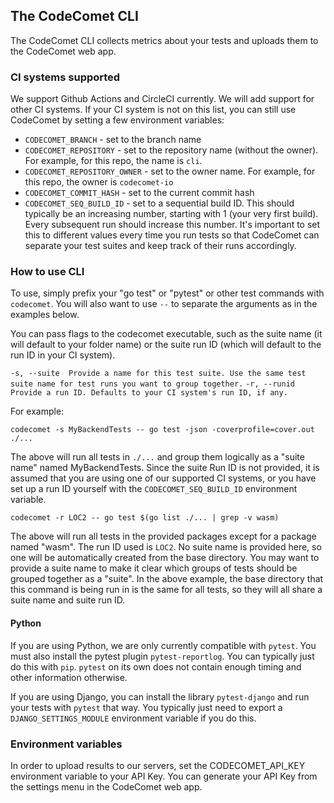 ## The CodeComet CLI

The CodeComet CLI collects metrics about your tests and uploads them to the CodeComet web app.


### CI systems supported

We support Github Actions and CircleCI currently. We will add support for other CI systems. If your CI system is not on this list, you can still use CodeComet by setting a few environment variables:

- `CODECOMET_BRANCH` - set to the branch name
- `CODECOMET_REPOSITORY` - set to the repository name (without the owner). For example, for this repo, the name is `cli`.
- `CODECOMET_REPOSITORY_OWNER` - set to the owner name. For example, for this repo, the owner is `codecomet-io`
- `CODECOMET_COMMIT_HASH` - set to the current commit hash
- `CODECOMET_SEQ_BUILD_ID` - set to a sequential build ID. This should typically be an increasing number, starting with 1 (your very first build). Every subsequent run should increase this number. It's important to set this to different values every time you run tests so that CodeComet can separate your test suites and keep track of their runs accordingly.

### How to use CLI

To use, simply prefix your "go test" or "pytest" or other test commands with `codecomet`. You will also want to use `--` to separate the arguments as in the examples below.

You can pass flags to the codecomet executable, such as the suite name (it will default to your folder name) or the suite run ID (which will default to the run ID in your CI system).

`-s, --suite  Provide a name for this test suite. Use the same test suite name for test runs you want to group together.`
`-r, --runid  Provide a run ID. Defaults to your CI system's run ID, if any. `


For example:

```
codecomet -s MyBackendTests -- go test -json -coverprofile=cover.out ./...
```

The above will run all tests in `./...` and group them logically as a "suite name" named MyBackendTests. Since the suite Run ID is not provided, it is assumed that you are using one of our supported CI systems, or you have set up a run ID yourself with the `CODECOMET_SEQ_BUILD_ID` environment variable.

```
codecomet -r LOC2 -- go test $(go list ./... | grep -v wasm)
```

The above will run all tests in the provided packages except for a package named "wasm". The run ID used is `LOC2`. No suite name is provided here, so one will be automatically created from the base directory. You may want to provide a suite name to make it clear which groups of tests should be grouped together as a "suite". In the above example, the base directory that this command is being run in is the same for all tests, so they will all share a suite name and suite run ID.

#### Python

If you are using Python, we are only currently compatible with `pytest`. You must also install the pytest plugin `pytest-reportlog`. You can typically just do this with `pip`. `pytest` on its own does not contain enough timing and other information otherwise.

If you are using Django, you can install the library `pytest-django` and run your tests with `pytest` that way. You typically just need to export a `DJANGO_SETTINGS_MODULE` environment variable if you do this.



### Environment variables

In order to upload results to our servers, set the CODECOMET_API_KEY environment variable to your API Key. You can generate your API Key from the settings menu in the CodeComet web app.